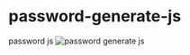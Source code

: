 # password-generate-js
 password js
 ![password generate js](https://github.com/krupesh788/password-generate-js/assets/71176180/73cd7d65-cfa1-4fed-96a2-af0d6167380c)

